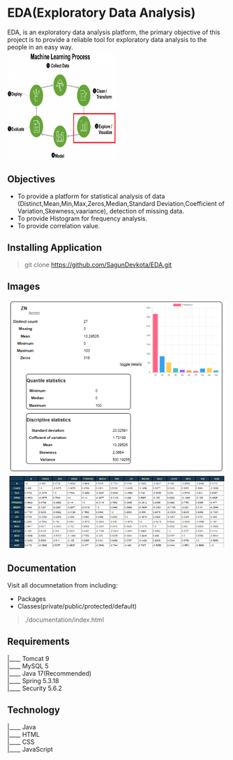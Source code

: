 # EDA(Exploratory Data Analysis)

EDA, is an exploratory data analysis platform, the primary objective of this project is to provide a reliable tool for exploratory data analysis to the people in an easy way.<br>
<img src=".\documentation\process.png" width=250px height = 250px>
## Objectives
- To provide a platform for statistical analysis of data (Distinct,Mean,Min,Max,Zeros,Median,Standard Deviation,Coefficient of Variation,Skewness,vaariance), detection of missing data.
- To provide Histogram for frequency analysis.
- To provide correlation value.

## Installing Application
> git clone https://github.com/SagunDevkota/EDA.git

## Images
<img src=".\documentation\sc1.png">
<img src=".\documentation\sc2.png">

## Documentation
Visit all documnetation from including:
- Packages
- Classes(private/public/protected/default)
> ./documentation/index.html

## Requirements
|____ Tomcat 9<br>
|____ MySQL 5<br>
|____ Java 17(Recommended)<br>
|____ Spring 5.3.18<br>
|____ Security 5.6.2<br>

## Technology

|____ Java<br>
|____ HTML<br>
|____ CSS<br>
|____ JavaScript<br>
